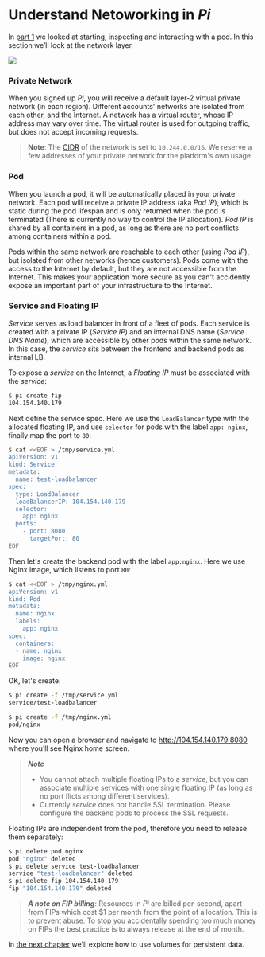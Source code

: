 # Understand Netoworking in _Pi_

In [part 1](../Quickstart/launching_your_first_pod.md) we looked at starting, inspecting and interacting with a pod. In this section we’ll look at the network layer.

![](https://trello-attachments.s3.amazonaws.com/5700ea0da7030dcf7485ed70/5a97dd05ecefd109f1b7e367/b6301e738fa97a06fad8140a2697c595/2.png)

### Private Network

When you signed up _Pi_, you will receive a default layer-2 virtual private network (in each region). Different accounts' networks are isolated from each other, and the Internet. A network has a virtual router, whose IP address may vary over time. The virtual router is used for outgoing traffic, but does not accept incoming requests.

> **Note**:
> The [CIDR](https://en.wikipedia.org/wiki/Classless_Inter-Domain_Routing) of the network is set to `10.244.0.0/16`. We reserve a few addresses of your private network for the platform's own usage.

### Pod

When you launch a pod, it will be automatically placed in your private network. Each pod will receive a private IP address (aka _Pod IP_), which is static during the pod lifespan and is only returned when the pod is terminated (There is currently no way to control the IP allocation). _Pod IP_ is shared by all containers in a pod, as long as there are no port conflicts among containers within a pod.

Pods within the same network are reachable to each other (using _Pod IP_), but isolated from other networks (hence customers). Pods come with the access to the Internet by default, but they are not accessible from the Internet. This makes your application more secure as you can't accidently expose an important part of your infrastructure to the Internet.

### Service and Floating IP

_Service_ serves as load balancer in front of a fleet of pods. Each service is created with a private IP (_Service IP_) and an internal DNS name (_Service DNS Name_), which are accessible by other pods within the same network. In this case, the _service_ sits between the frontend and backend pods as internal LB.

To expose a _service_ on the Internet, a _Floating IP_ must be associated with the _service_:

```bash
$ pi create fip
104.154.140.179
```

Next define the service spec. Here we use the `LoadBalancer` type with the allocated floating IP, and use `selector` for pods with the label `app: nginx`, finally map the port to `80`:

```sh
$ cat <<EOF > /tmp/service.yml
apiVersion: v1
kind: Service
metadata:
  name: test-loadbalancer
spec:
  type: LoadBalancer
  loadBalancerIP: 104.154.140.179
  selector:
    app: nginx
  ports:
    - port: 8080
      targetPort: 80
EOF
```

Then let's create the backend pod with the label `app:nginx`. Here we use Nginx image, which listens to port `80`:
```sh
$ cat <<EOF > /tmp/nginx.yml
apiVersion: v1
kind: Pod
metadata:
  name: nginx
  labels:
    app: nginx
spec:
  containers:
  - name: nginx
    image: nginx
EOF
```

OK, let's create:


```sh
$ pi create -f /tmp/service.yml
service/test-loadbalancer

$ pi create -f /tmp/nginx.yml
pod/nginx
```

Now you can open a browser and navigate to http://104.154.140.179:8080 where you’ll see Nginx home screen.

> ***Note***
> - You cannot attach multiple floating IPs to a _service_, but you can associate multiple services with one single floating IP (as long as no port flicts among different services).
> - Currently _service_ does not handle SSL termination. Please configure the backend pods to process the SSL requests.

Floating IPs are independent from the pod, therefore you need to release them separately:

```sh
$ pi delete pod nginx
pod "nginx" deleted
$ pi delete service test-loadbalancer
service "test-loadbalancer" deleted
$ pi delete fip 104.154.140.179
fip "104.154.140.179" deleted
```

> ***A note on FIP billing***:
> Resources in _Pi_ are billed per-second, apart from FIPs which cost $1 per month from the point of allocation. This is to prevent abuse. To stop you accidentally spending too much money on FIPs the best practice is to always release at the end of month.

In [the next chapter](../Quickstart/use_volume_for_stateful_workload.md) we'll explore how to use volumes for persistent data.
